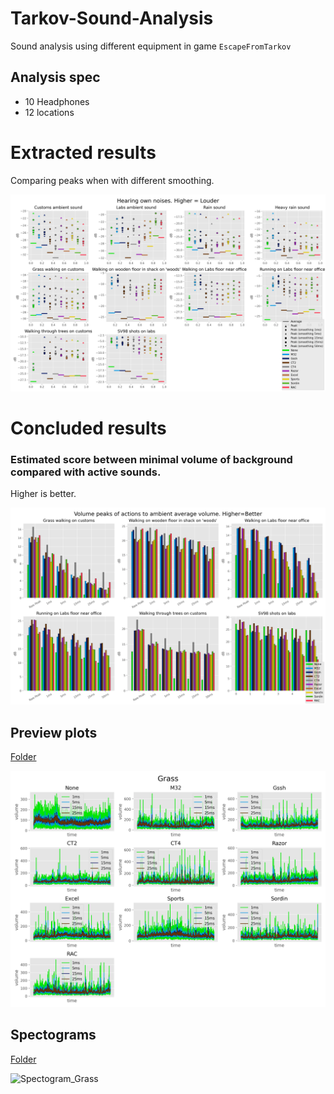 # Tarkov-Sound-Analysis
Sound analysis using different equipment in game `EscapeFromTarkov`

## Analysis spec
- 10 Headphones
- 12 locations

# Extracted results
Comparing peaks when with different smoothing.

![Image](combined.png)

# Concluded results
### Estimated score between minimal volume of background compared with active sounds.
Higher is better.

![Image](spread_stacked_average.png)


## Preview plots
[Folder](/plots)

![RawPlot](plots/Grass.png)

## Spectograms
[Folder](spectograms/)

![Spectogram_Grass](spectograms/Labs.png)
